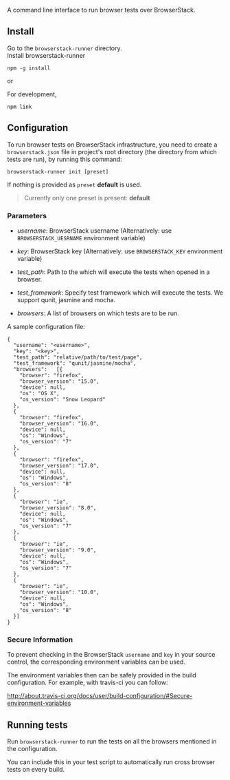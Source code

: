 A command line interface to run browser tests over BrowserStack.

## Install
Go to the `browserstack-runner` directory.  
Install browserstack-runner

    npm -g install

or


For development,

    npm link

## Configuration
To run browser tests on BrowserStack infrastructure, you need to
create a `browserstack.json` file in project's root directory (the
directory from which tests are run), by running this command:

    browserstack-runner init [preset]

If nothing is provided as `preset` **default** is used.

> Currently only one preset is present: **default**

### Parameters

 - *username*: BrowserStack username
   (Alternatively: use `BROWSERSTACK_UESRNAME` environment variable)

 - *key*: BrowserStack key
   (Alternatively: use `BROWSERSTACK_KEY` environment variable)

 - *test_path*: Path to the which will execute the tests when opened
   in a browser.

 - *test_framework*: Specify test framework which will execute the tests.
    We support qunit, jasmine and mocha.

 - *browsers*: A list of browsers on which tests are to be run.

A sample configuration file:

    {
      "username": "<username>",
      "key": "<key>",
      "test_path": "relative/path/to/test/page",
      "test_framework": "qunit/jasmine/mocha",
      "browsers":   [{
        "browser": "firefox",
        "browser_version": "15.0",
        "device": null,
        "os": "OS X",
        "os_version": "Snow Leopard"
      },
      {
        "browser": "firefox",
        "browser_version": "16.0",
        "device": null,
        "os": "Windows",
        "os_version": "7"
      },
      {
        "browser": "firefox",
        "browser_version": "17.0",
        "device": null,
        "os": "Windows",
        "os_version": "8"
      },
      {
        "browser": "ie",
        "browser_version": "8.0",
        "device": null,
        "os": "Windows",
        "os_version": "7"
      },
      {
        "browser": "ie",
        "browser_version": "9.0",
        "device": null,
        "os": "Windows",
        "os_version": "7"
      },
      {
        "browser": "ie",
        "browser_version": "10.0",
        "device": null,
        "os": "Windows",
        "os_version": "8"
      }]
    }


### Secure Information

To prevent checking in the BrowserStack `username` and `key` in your
source control, the corresponding environment variables can be used.

The environment variables then can be safely provided in the build
configuration. For example, with travis-ci you can follow:

http://about.travis-ci.org/docs/user/build-configuration/#Secure-environment-variables

## Running tests
Run `browserstack-runner` to run the tests on all the browsers mentioned
in the configuration.

You can include this in your test script to automatically run cross
browser tests on every build.
